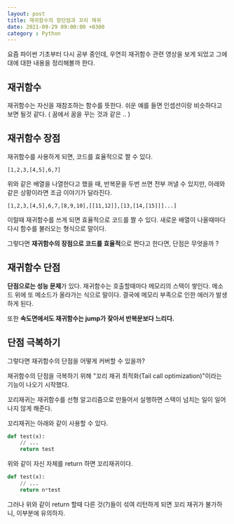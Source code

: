 ```yaml
---
layout: post
title: 재귀함수의 장단점과 꼬리 재귀
date: 2021-09-29 09:00:00 +0300
category : Python
---
```


요즘 파이썬 기초부터 다시 공부 중인데, 우연히 재귀함수 관련 영상을 보게 되었고 그에 대에 대한 내용을 정리해볼까 한다. 

## 재귀함수  

재귀함수는 자신을 재참조하는 함수를 뜻한다. 쉬운 예를 들면 인셉션이랑 비슷하다고 보면 될것 같다. ( 꿈에서 꿈을 꾸는 것과 같은 .. )

## 재귀함수 장점  

재귀함수를 사용하게 되면, 코드를 효율적으로 짤 수 있다.

```
[1,2,3,[4,5],6,7]
```

위와 같은 배열을 나열한다고 했을 때, 반복문을 두번 쓰면 전부 꺼낼 수 있지만, 아래와 같은 상황이라면 조금 이야기가 달라진다.

```
[1,2,3,[4,5],6,7,[8,9,10],[[11,12]],[13,[14,[15]]]...]
```

이럴때 재귀함수를 쓰게 되면 효율적으로 코드를 짤 수 있다. 새로운 배열이 나올때마다 다시 함수를 불러오는 형식으로 말이다.  

그렇다면 **재귀함수의 장점으로 코드를 효율적**으로 짠다고 한다면, 단점은 무엇을까 ? 


## 재귀함수 단점  

**단점으로는 성능 문제**가 있다. 재귀함수는 호출할때마다 메모리의 스택이 쌓인다. 메소드 위에 또 메소드가 올라가는 식으로 말이다. 결국에 메모리 부족으로 인한 에러가 발생하게 된다. 

또한 **속도면에서도 재귀함수는 jump가 잦아서 반복문보다 느리다.** 


## 단점 극복하기  

그렇다면 재귀함수의 단점을 어떻게 커버할 수 있을까?  

재귀함수의 단점을 극복하기 위해 "꼬리 재귀 최적화(Tail call optimization)"이라는 기능이 나오기 시작했다.

꼬리재귀는 재귀함수를 선형 알고리즘으로 만들어서 실행하면 스택이 넘치는 일이 일어나지 않게 해준다.  

꼬리재귀는 아래와 같이 사용할 수 있다.


```python 
def test(x):
    // ... 
    return test
```

위와 같이 자신 자체를 return 하면 꼬리재귀이다.

```python
def test(x):
    // ... 
    return n*test
```

그러나 위와 같이 return 할때 다른 것(?)들이 섞여 리턴하게 되면 꼬리 재귀가 불가하니, 이부분에 유의하자. 